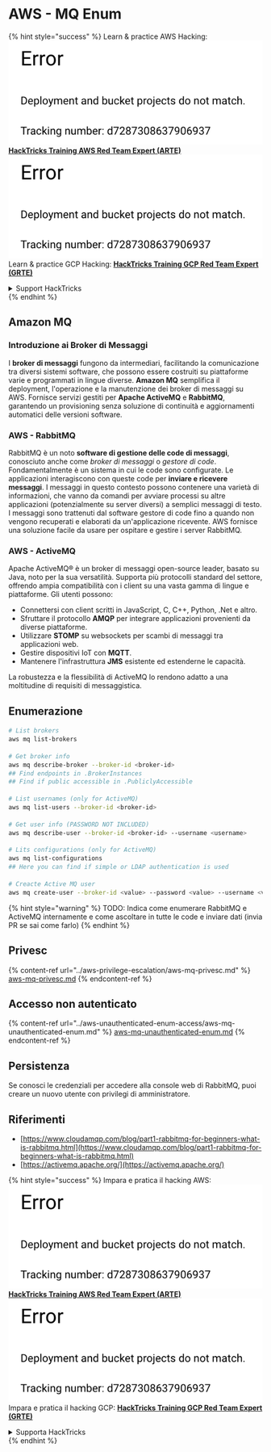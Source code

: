 # AWS - MQ Enum

{% hint style="success" %}
Learn & practice AWS Hacking:<img src="../../../.gitbook/assets/image (1) (1).png" alt="" data-size="line">[**HackTricks Training AWS Red Team Expert (ARTE)**](https://training.hacktricks.xyz/courses/arte)<img src="../../../.gitbook/assets/image (1) (1).png" alt="" data-size="line">\
Learn & practice GCP Hacking: <img src="../../../.gitbook/assets/image (2).png" alt="" data-size="line">[**HackTricks Training GCP Red Team Expert (GRTE)**<img src="../../../.gitbook/assets/image (2).png" alt="" data-size="line">](https://training.hacktricks.xyz/courses/grte)

<details>

<summary>Support HackTricks</summary>

* Check the [**subscription plans**](https://github.com/sponsors/carlospolop)!
* **Join the** 💬 [**Discord group**](https://discord.gg/hRep4RUj7f) or the [**telegram group**](https://t.me/peass) or **follow** us on **Twitter** 🐦 [**@hacktricks\_live**](https://twitter.com/hacktricks\_live)**.**
* **Share hacking tricks by submitting PRs to the** [**HackTricks**](https://github.com/carlospolop/hacktricks) and [**HackTricks Cloud**](https://github.com/carlospolop/hacktricks-cloud) github repos.

</details>
{% endhint %}

## Amazon MQ

### Introduzione ai Broker di Messaggi

I **broker di messaggi** fungono da intermediari, facilitando la comunicazione tra diversi sistemi software, che possono essere costruiti su piattaforme varie e programmati in lingue diverse. **Amazon MQ** semplifica il deployment, l'operazione e la manutenzione dei broker di messaggi su AWS. Fornisce servizi gestiti per **Apache ActiveMQ** e **RabbitMQ**, garantendo un provisioning senza soluzione di continuità e aggiornamenti automatici delle versioni software.

### AWS - RabbitMQ

RabbitMQ è un noto **software di gestione delle code di messaggi**, conosciuto anche come _broker di messaggi_ o _gestore di code_. Fondamentalmente è un sistema in cui le code sono configurate. Le applicazioni interagiscono con queste code per **inviare e ricevere messaggi**. I messaggi in questo contesto possono contenere una varietà di informazioni, che vanno da comandi per avviare processi su altre applicazioni (potenzialmente su server diversi) a semplici messaggi di testo. I messaggi sono trattenuti dal software gestore di code fino a quando non vengono recuperati e elaborati da un'applicazione ricevente. AWS fornisce una soluzione facile da usare per ospitare e gestire i server RabbitMQ.

### AWS - ActiveMQ

Apache ActiveMQ® è un broker di messaggi open-source leader, basato su Java, noto per la sua versatilità. Supporta più protocolli standard del settore, offrendo ampia compatibilità con i client su una vasta gamma di lingue e piattaforme. Gli utenti possono:

* Connettersi con client scritti in JavaScript, C, C++, Python, .Net e altro.
* Sfruttare il protocollo **AMQP** per integrare applicazioni provenienti da diverse piattaforme.
* Utilizzare **STOMP** su websockets per scambi di messaggi tra applicazioni web.
* Gestire dispositivi IoT con **MQTT**.
* Mantenere l'infrastruttura **JMS** esistente ed estenderne le capacità.

La robustezza e la flessibilità di ActiveMQ lo rendono adatto a una moltitudine di requisiti di messaggistica.

## Enumerazione
```bash
# List brokers
aws mq list-brokers

# Get broker info
aws mq describe-broker --broker-id <broker-id>
## Find endpoints in .BrokerInstances
## Find if public accessible in .PubliclyAccessible

# List usernames (only for ActiveMQ)
aws mq list-users --broker-id <broker-id>

# Get user info (PASSWORD NOT INCLUDED)
aws mq describe-user --broker-id <broker-id> --username <username>

# Lits configurations (only for ActiveMQ)
aws mq list-configurations
## Here you can find if simple or LDAP authentication is used

# Creacte Active MQ user
aws mq create-user --broker-id <value> --password <value> --username <value> --console-access
```
{% hint style="warning" %}
TODO: Indica come enumerare RabbitMQ e ActiveMQ internamente e come ascoltare in tutte le code e inviare dati (invia PR se sai come farlo)
{% endhint %}

## Privesc

{% content-ref url="../aws-privilege-escalation/aws-mq-privesc.md" %}
[aws-mq-privesc.md](../aws-privilege-escalation/aws-mq-privesc.md)
{% endcontent-ref %}

## Accesso non autenticato

{% content-ref url="../aws-unauthenticated-enum-access/aws-mq-unauthenticated-enum.md" %}
[aws-mq-unauthenticated-enum.md](../aws-unauthenticated-enum-access/aws-mq-unauthenticated-enum.md)
{% endcontent-ref %}

## Persistenza

Se conosci le credenziali per accedere alla console web di RabbitMQ, puoi creare un nuovo utente con privilegi di amministratore.

## Riferimenti

* [https://www.cloudamqp.com/blog/part1-rabbitmq-for-beginners-what-is-rabbitmq.html](https://www.cloudamqp.com/blog/part1-rabbitmq-for-beginners-what-is-rabbitmq.html)
* [https://activemq.apache.org/](https://activemq.apache.org/)

{% hint style="success" %}
Impara e pratica il hacking AWS:<img src="../../../.gitbook/assets/image (1) (1).png" alt="" data-size="line">[**HackTricks Training AWS Red Team Expert (ARTE)**](https://training.hacktricks.xyz/courses/arte)<img src="../../../.gitbook/assets/image (1) (1).png" alt="" data-size="line">\
Impara e pratica il hacking GCP: <img src="../../../.gitbook/assets/image (2).png" alt="" data-size="line">[**HackTricks Training GCP Red Team Expert (GRTE)**<img src="../../../.gitbook/assets/image (2).png" alt="" data-size="line">](https://training.hacktricks.xyz/courses/grte)

<details>

<summary>Supporta HackTricks</summary>

* Controlla i [**piani di abbonamento**](https://github.com/sponsors/carlospolop)!
* **Unisciti al** 💬 [**gruppo Discord**](https://discord.gg/hRep4RUj7f) o al [**gruppo telegram**](https://t.me/peass) o **seguici** su **Twitter** 🐦 [**@hacktricks\_live**](https://twitter.com/hacktricks\_live)**.**
* **Condividi trucchi di hacking inviando PR ai** [**HackTricks**](https://github.com/carlospolop/hacktricks) e [**HackTricks Cloud**](https://github.com/carlospolop/hacktricks-cloud) repos di github.

</details>
{% endhint %}
